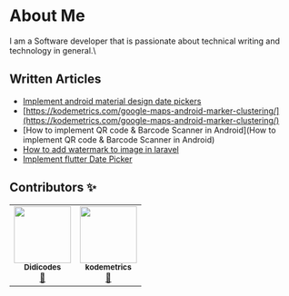 
<!--
### Hi there 👋
**kodemetrics/kodemetrics** is a ✨ _special_ ✨ repository because its `README.md` (this file) appears on your GitHub profile.

Here are some ideas to get you started:

- 🔭 I’m currently working on ...
- 🌱 I’m currently learning ...
- 👯 I’m looking to collaborate on ...
- 🤔 I’m looking for help with ...
- 💬 Ask me about ...
- 📫 How to reach me: ...
- 😄 Pronouns: ...
- ⚡ Fun fact: ...
-->

# About Me 

I am a Software developer that is passionate about technical writing and technology in general.\


## Written Articles

* [Implement android material design date pickers](https://kodemetrics.com/date-pickers/)
* [https://kodemetrics.com/google-maps-android-marker-clustering/](https://kodemetrics.com/google-maps-android-marker-clustering/)
* [How to implement QR code & Barcode Scanner in Android](How to implement QR code & Barcode Scanner in Android)
* [How to add watermark to image in laravel](https://kodemetrics.com/add-watermark-to-image-in-laravel/)
* [Implement flutter Date Picker](https://dev.to/kodemetrics/implement-flutter-date-picker-28d0)


## Contributors ✨

<!-- ALL-CONTRIBUTORS-LIST:START - Do not remove or modify this section -->
<!-- prettier-ignore-start -->
<!-- markdownlint-disable -->
<table>
  <tr>
    <td align="center"><a href="http://edidiongasikpo.com/"><img src="https://avatars1.githubusercontent.com/u/28895379?v=4?s=100" width="100px;" alt=""/><br /><sub><b>Didicodes</b></sub></a><br /><a href="https://github.com/BolajiAyodeji/awesome-technical-writing/commits?author=edyasikpo" title="Documentation">📖</a></td>
	<td align="center"><a href="https://kodemetrics.com"><img src="https://avatars.githubusercontent.com/u/40427533?s=40&v=4?s=100" width="100px;" alt=""/><br /><sub><b>kodemetrics</b></sub></a><br /><a href="https://github.com/BolajiAyodeji/awesome-technical-writing/commits?author=edyasikpo" title="Documentation">📖</a></td>

  </tr>

</table>








